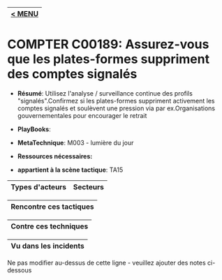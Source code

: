 |[< MENU](../README.md)|
|---|
# COMPTER C00189: Assurez-vous que les plates-formes suppriment des comptes signalés

* **Résumé**: Utilisez l'analyse / surveillance continue des profils "signalés".Confirmez si les plates-formes suppriment activement les comptes signalés et soulèvent une pression via par ex.Organisations gouvernementales pour encourager le retrait

* **PlayBooks**:

* **MetaTechnique**: M003 - lumière du jour

* **Ressources nécessaires:**

* **appartient à la scène tactique**: TA15


|Types d'acteurs |Secteurs |
|----------- |------- |



|Rencontre ces tactiques |
|---------------------- |



|Contre ces techniques |
|------------------------- |



|Vu dans les incidents |
|----------------- |


Ne pas modifier au-dessus de cette ligne - veuillez ajouter des notes ci-dessous